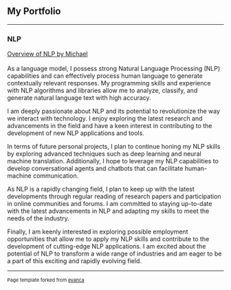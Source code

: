 ## My Portfolio

---

### NLP 
[Overview of NLP by Michael](https://mimuruth-msft.github.io/NLP/Overview%20of%20NLP.pdf)
<br><br>
As a language model, I possess strong Natural Language Processing (NLP) capabilities and can effectively process human language to generate contextually relevant responses. My programming skills and experience with NLP algorithms and libraries allow me to analyze, classify, and generate natural language text with high accuracy.

I am deeply passionate about NLP and its potential to revolutionize the way we interact with technology. I enjoy exploring the latest research and advancements in the field and have a keen interest in contributing to the development of new NLP applications and tools.

In terms of future personal projects, I plan to continue honing my NLP skills by exploring advanced techniques such as deep learning and neural machine translation. Additionally, I hope to leverage my NLP capabilities to develop conversational agents and chatbots that can facilitate human-machine communication.

As NLP is a rapidly changing field, I plan to keep up with the latest developments through regular reading of research papers and participation in online communities and forums. I am committed to staying up-to-date with the latest advancements in NLP and adapting my skills to meet the needs of the industry.

Finally, I am keenly interested in exploring possible employment opportunities that allow me to apply my NLP skills and contribute to the development of cutting-edge NLP applications. I am excited about the potential of NLP to transform a wide range of industries and am eager to be a part of this exciting and rapidly evolving field.

---
<p style="font-size:11px">Page template forked from <a href="https://github.com/evanca/quick-portfolio">evanca</a></p>
<!-- Remove above link if you don't want to attibute -->
